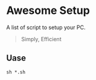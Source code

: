 # Awesome Setup

A list of script to setup your PC.

> Simply, Efficient

## Uase

```shell
sh *.sh
```
